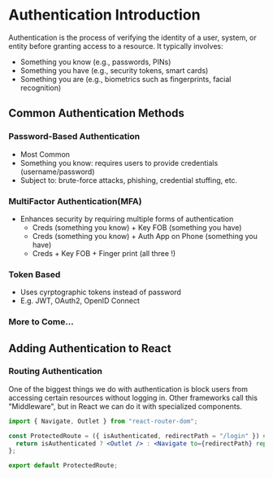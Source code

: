 # Authentication Introduction
Authentication is the process of verifying the identity of a user, system, or entity before granting access to a resource. It typically involves:

* Something you know (e.g., passwords, PINs)
* Something you have (e.g., security tokens, smart cards)
* Something you are (e.g., biometrics such as fingerprints, facial recognition)

## Common Authentication Methods
### Password-Based Authentication
* Most Common
* Something you know: requires users to provide credentials (username/password)
* Subject to: brute-force attacks, phishing, credential stuffing, etc.

### MultiFactor Authentication(MFA)
* Enhances security by requiring multiple forms of authentication
  * Creds (something you know) + Key FOB (something you have)
  * Creds (something you know) + Auth App on Phone (something you have)
  * Creds + Key FOB + Finger print (all three !)

### Token Based
* Uses cyrptographic tokens instead of password
* E.g. JWT, OAuth2, OpenID Connect

### More to Come...

## Adding Authentication to React
### Routing Authentication
One of the biggest things we do with authentication is block users from accessing certain resources without logging in.  Other frameworks call this "Middleware", but in React we can do it with specialized components.

```jsx
import { Navigate, Outlet } from "react-router-dom";

const ProtectedRoute = ({ isAuthenticated, redirectPath = "/login" }) => {
  return isAuthenticated ? <Outlet /> : <Navigate to={redirectPath} replace />;
};

export default ProtectedRoute;
```
